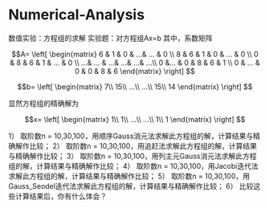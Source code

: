 # Numerical-Analysis
数值实验：方程组的求解
实验题：对方程组Ax=b
其中，系数矩阵


$$A=
\left[
\begin{matrix}
6 & 1 & 0 & ...& ... & 0 \\
8 & 6 & 1 & 0  & ... & 0 \\
0 & 8 & 6 & 1  & ... & 0 \\
...& ... & ...& ...& ...& ...\\
0 &... & 0 & 8  & 6 & 1 \\
0 & ... & 0 & 0  & 8 & 6 
\end{matrix}
\right]
$$


$$b=
\left[
\begin{matrix}
7\\
15\\
...\\
...\\
15\\
14
\end{matrix}
\right]
$$


显然方程组的精确解为


$$x=
\left[
\begin{matrix}
1\\
1\\
...\\
...\\
1\\
1
\end{matrix}
\right]
$$


1） 取阶数n = 10,30,100，用顺序Gauss消元法求解此方程组的解，计算结果与精确解作比较；
2） 取阶数n = 10,30,100，用追赶法求解此方程组的解，计算结果与精确解作比较；
3） 取阶数n = 10,30,100，用列主元Gauss消元法求解此方程组的解，计算结果与精确解作比较；
4） 取阶数n = 10,30,100，用Jacobi迭代法求解此方程组的解，计算结果与精确解作比较；
5） 取阶数n = 10,30,100，用Gauss_Seodel迭代法求解此方程组的解，计算结果与精确解作比较；
6） 比较这些计算结果后，你有什么体会？
